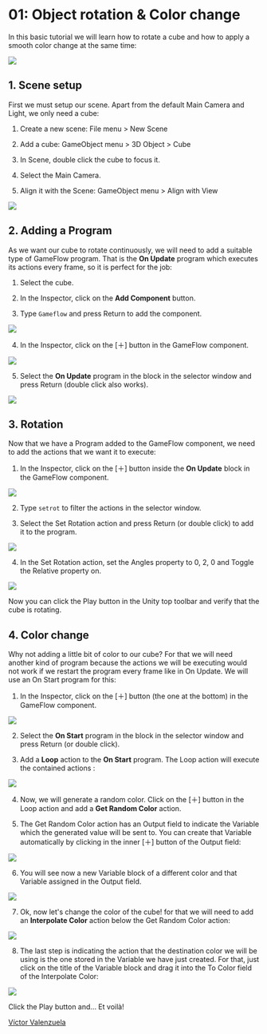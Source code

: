 # 01: Object rotation & Color change

In this basic tutorial we will learn how to rotate a cube and how to apply a smooth color change at the same time:

![](../.gitbook/assets/t01-0.gif)

## 1. Scene setup

First we must setup our scene. Apart from the default Main Camera and Light, we only need a cube:

1. Create a new scene: File menu &gt; New Scene

2. Add a cube: GameObject menu &gt; 3D Object &gt; Cube

3. In Scene, double click the cube to focus it.

4. Select the Main Camera.

5. Align it with the Scene: GameObject menu &gt; Align with View

![](../.gitbook/assets/t01-1-1.png)

## 2. Adding a Program

As we want our cube to rotate continuously, we will need to add a suitable type of GameFlow program. That is the **On Update** program which executes its actions every frame, so it is perfect for the job:

1. Select the cube.

2. In the Inspector, click on the **Add Component** button.

3. Type `Gameflow` and press Return to add the component.

![](../.gitbook/assets/t01-2-1.png)

4. In the Inspector, click on the \[＋\] button in the GameFlow component.

![](../.gitbook/assets/t01-2-2.png)

5. Select the **On Update** program in the block in the selector window and press Return \(double click also works\).

![](../.gitbook/assets/t01-2-3.png)

## 3. Rotation

Now that we have a Program added to the GameFlow component, we need to add the actions that we want it to execute:

1. In the Inspector, click on the \[＋\] button inside the **On Update** block in the GameFlow component.

![](../.gitbook/assets/t01-3-1.png)

2. Type `setrot` to filter the actions in the selector window.

3. Select the Set Rotation action and press Return \(or double click\) to add it to the program.

![](../.gitbook/assets/t01-3-2.png)

4. In the Set Rotation action, set the Angles property to 0, 2, 0 and Toggle the Relative property on.

![](../.gitbook/assets/t01-3-3.png)

Now you can click the Play button in the Unity top toolbar and verify that the cube is rotating.

## 4. Color change

Why not adding a little bit of color to our cube? For that we will need another kind of program because the actions we will be executing would not work if we restart the program every frame like in On Update. We will use an On Start program for this:

1. In the Inspector, click on the \[＋\] button \(the one at the bottom\) in the GameFlow component.

![](../.gitbook/assets/t01-4-1.png)

2. Select the **On Start** program in the block in the selector window and press Return \(or double click\).

3. Add a **Loop** action to the **On Start** program. The Loop action will execute the contained actions :

![](../.gitbook/assets/t01-4-2.png)

4. Now, we will generate a random color. Click on the \[＋\] button in the Loop action and add a **Get Random Color** action.

5. The Get Random Color action has an Output field to indicate the Variable which the generated value will be sent to. You can create that Variable automatically by clicking in the inner \[＋\] button of the Output field:

![](../.gitbook/assets/t01-4-3.png)

6. You will see now a new Variable block of a different color and that Variable assigned in the Output field.

![](../.gitbook/assets/t01-4-4.png)

7. Ok, now let's change the color of the cube! for that we will need to add an **Interpolate Color** action below the Get Random Color action:

![](../.gitbook/assets/t01-4-5.png)

8. The last step is indicating the action that the destination color we will be using is the one stored in the Variable we have just created. For that, just click on the title of the Variable block and drag it into the To Color field of the Interpolate Color:

![](../.gitbook/assets/t01-4-6.png)

Click the Play button and... Et voilà!



[Víctor Valenzuela](https://twitter.com/v4lv1k)

